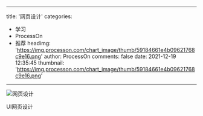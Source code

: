 
---
title: '网页设计'
categories: 
 - 学习
 - ProcessOn
 - 推荐
headimg: 'https://img.processon.com/chart_image/thumb/59184661e4b09621768c9e16.png'
author: ProcessOn
comments: false
date: 2021-12-19 12:35:45
thumbnail: 'https://img.processon.com/chart_image/thumb/59184661e4b09621768c9e16.png'
---

<div>   
<img class="thumb" alt="网页设计" src="https://img.processon.com/chart_image/thumb/59184661e4b09621768c9e16.png" referrerpolicy="no-referrer">
<p>UI网页设计</p>  
</div>
            